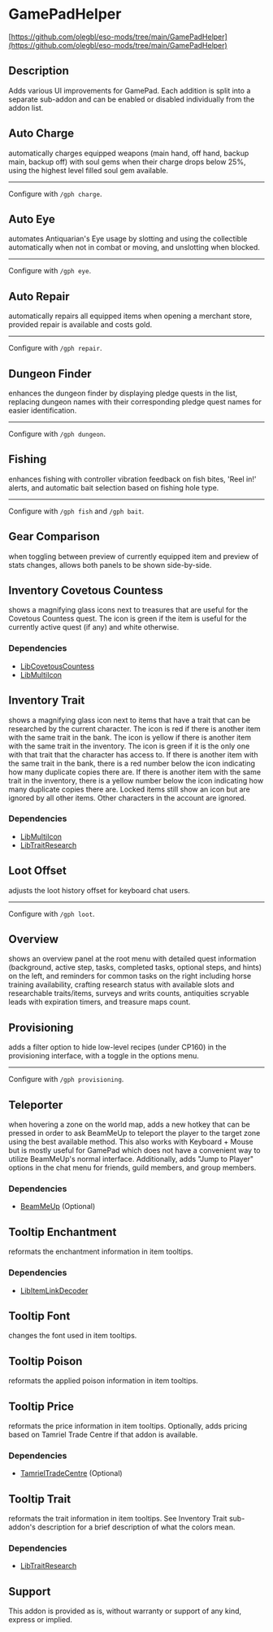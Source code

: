 # GamePadHelper

[https://github.com/olegbl/eso-mods/tree/main/GamePadHelper](https://github.com/olegbl/eso-mods/tree/main/GamePadHelper)

## Description

Adds various UI improvements for GamePad. Each addition is split into a separate sub-addon and can be enabled or disabled individually from the addon list.

## Auto Charge

automatically charges equipped weapons (main hand, off hand, backup main, backup off) with soul gems when their charge drops below 25%, using the highest level filled soul gem available.

---

Configure with `/gph charge`.

## Auto Eye

automates Antiquarian's Eye usage by slotting and using the collectible automatically when not in combat or moving, and unslotting when blocked.

---

Configure with `/gph eye`.

## Auto Repair

automatically repairs all equipped items when opening a merchant store, provided repair is available and costs gold.

---

Configure with `/gph repair`.

## Dungeon Finder

enhances the dungeon finder by displaying pledge quests in the list, replacing dungeon names with their corresponding pledge quest names for easier identification.

---

Configure with `/gph dungeon`.

## Fishing

enhances fishing with controller vibration feedback on fish bites, 'Reel in!' alerts, and automatic bait selection based on fishing hole type.

---

Configure with `/gph fish` and `/gph bait`.

## Gear Comparison

when toggling between preview of currently equipped item and preview of stats changes, allows both panels to be shown side-by-side.

## Inventory Covetous Countess

shows a magnifying glass icons next to treasures that are useful for the Covetous Countess quest. The icon is green if the item is useful for the currently active quest (if any) and white otherwise.

### Dependencies

* [LibCovetousCountess](https://www.esoui.com/downloads/info3266-LibCovetousCountess.html)
* [LibMultiIcon](https://www.esoui.com/downloads/info3267-LibMultiIcon.html)

## Inventory Trait

shows a magnifying glass icon next to items that have a trait that can be researched by the current character. The icon is red if there is another item with the same trait in the bank. The icon is yellow if there is another item with the same trait in the inventory. The icon is green if it is the only one with that trait that the character has access to. If there is another item with the same trait in the bank, there is a red number below the icon indicating how many duplicate copies there are. If there is another item with the same trait in the inventory, there is a yellow number below the icon indicating how many duplicate copies there are. Locked items still show an icon but are ignored by all other items. Other characters in the account are ignored.

### Dependencies

* [LibMultiIcon](https://www.esoui.com/downloads/info3267-LibMultiIcon.html)
* [LibTraitResearch](https://www.esoui.com/downloads/info3264-LibTraitResearch.html)

## Loot Offset

adjusts the loot history offset for keyboard chat users.

---

Configure with `/gph loot`.

## Overview

shows an overview panel at the root menu with detailed quest information (background, active step, tasks, completed tasks, optional steps, and hints) on the left, and reminders for common tasks on the right including horse training availability, crafting research status with available slots and researchable traits/items, surveys and writs counts, antiquities scryable leads with expiration timers, and treasure maps count.

## Provisioning

adds a filter option to hide low-level recipes (under CP160) in the provisioning interface, with a toggle in the options menu.

---

Configure with `/gph provisioning`.

## Teleporter

when hovering a zone on the world map, adds a new hotkey that can be pressed in order to ask BeamMeUp to teleport the player to the target zone using the best available method. This also works with Keyboard + Mouse but is mostly useful for GamePad which does not have a convenient way to utilize BeamMeUp's normal interface. Additionally, adds "Jump to Player" options in the chat menu for friends, guild members, and group members.

### Dependencies

* [BeamMeUp](https://www.esoui.com/downloads/info2143-BeamMeUp-TeleporterFastTravel.html) (Optional)

## Tooltip Enchantment

reformats the enchantment information in item tooltips.

### Dependencies

* [LibItemLinkDecoder](https://www.esoui.com/downloads/info3265-LibItemLinkDecoder.html)

## Tooltip Font

changes the font used in item tooltips.

## Tooltip Poison

reformats the applied poison information in item tooltips.

## Tooltip Price

reformats the price information in item tooltips. Optionally, adds pricing based on Tamriel Trade Centre if that addon is available.

### Dependencies

* [TamrielTradeCentre](https://www.esoui.com/downloads/info1245-TamrielTradeCentre.html) (Optional)

## Tooltip Trait

reformats the trait information in item tooltips. See Inventory Trait sub-addon's description for a brief description of what the colors mean.

### Dependencies

* [LibTraitResearch](https://www.esoui.com/downloads/info3264-LibTraitResearch.html)

## Support

This addon is provided as is, without warranty or support of any kind, express or implied.
